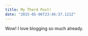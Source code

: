 ```yaml
---
title: My Therd Post!
date: "2015-05-06T23:46:37.121Z"
---
```


Wow! I love blogging so much already.